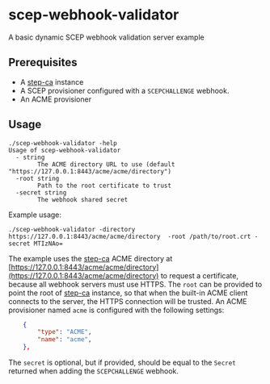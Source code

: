 # scep-webhook-validator

A basic dynamic SCEP webhook validation server example 

## Prerequisites

* A [step-ca](https://github.com/smallstep/certificates/) instance
* A SCEP provisioner configured with a `SCEPCHALLENGE` webhook.
* An ACME provisioner

## Usage

```console
./scep-webhook-validator -help
Usage of scep-webhook-validator
  - string
    	The ACME directory URL to use (default "https://127.0.0.1:8443/acme/acme/directory")
  -root string
    	Path to the root certificate to trust
  -secret string
    	The webhook shared secret
```

Example usage:

```console
./scep-webhook-validator -directory https://127.0.0.1:8443/acme/acme/directory  -root /path/to/root.crt -secret MTIzNAo=
```

The example uses the [step-ca](https://github.com/smallstep/certificates/) ACME directory at [https://127.0.0.1:8443/acme/acme/directory](https://127.0.0.1:8443/acme/acme/directory) to request a certificate, because all webhook servers must use HTTPS.
The `root` can be provided to point the root of [step-ca](https://github.com/smallstep/certificates/) instance, so that when the built-in ACME client connects to the server, the HTTPS connection will be trusted.
An ACME provisioner named `acme` is configured with the following settings:

```json
    {
        "type": "ACME",
        "name": "acme",
    },
```

The `secret` is optional, but if provided, should be equal to the `Secret` returned when adding the `SCEPCHALLENGE` webhook.
